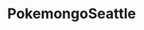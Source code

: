---
title: PokemongoSeattle
crosslinks:
- TheSilphRoad
- pokemongo
- pokemongodev
- Pokemongospokane
---